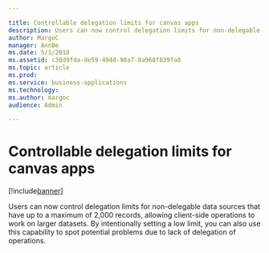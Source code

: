 ```yaml
---

title: Controllable delegation limits for canvas apps
description: Users can now control delegation limits for non-delegable data sources that have up to a maximum of 2,000 records, allowing client-side operations to work on larger datasets.
author: MargoC
manager: AnnBe
ms.date: 5/1/2018
ms.assetid: c30d9fda-de59-494d-98a7-8a968f839fa8
ms.topic: article
ms.prod: 
ms.service: business-applications
ms.technology: 
ms.author: margoc
audience: Admin

---
```

#  Controllable delegation limits for canvas apps




[!include[banner](../../../../includes/banner.md)]

Users can now control delegation limits for non-delegable data sources that have
up to a maximum of 2,000 records, allowing client-side operations to work on
larger datasets. By intentionally setting a low limit, you can also use this
capability to spot potential problems due to lack of delegation of operations.
